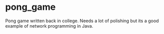pong_game
=========

Pong game written back in college. Needs a lot of polishing but its a good example of network programming in Java.
